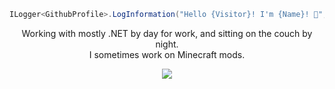 ``` C#
ILogger<GithubProfile>.LogInformation("Hello {Visitor}! I'm {Name}! 👋", "world", "Totorewa");
```

<p align="center">Working with mostly .NET by day for work, and sitting on the couch by night.<br/>I sometimes work on Minecraft mods.</p>

<p align="center">
  <img src ="https://github-readme-stats.vercel.app/api?username=totorewa&count_private=true&show_icons=true&include_all_commits=true&theme=nord"></img>
</p>

<!--
**totorewa/totorewa** is a ✨ _special_ ✨ repository because its `README.md` (this file) appears on your GitHub profile.

Here are some ideas to get you started:

- 🔭 I’m currently working on ...
- 🌱 I’m currently learning ...
- 👯 I’m looking to collaborate on ...
- 🤔 I’m looking for help with ...
- 💬 Ask me about ...
- 📫 How to reach me: ...
- 😄 Pronouns: ...
- ⚡ Fun fact: ...
-->
